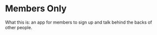 # Members Only

What this is: an app for members to sign up and talk behind the backs of other people.
